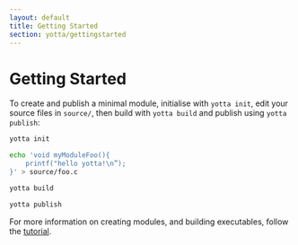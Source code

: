 ```yaml
---
layout: default
title: Getting Started
section: yotta/gettingstarted
---
```


# Getting Started

To create and publish a minimal module, initialise with `yotta init`, edit your
source files in `source/`, then build with `yotta build` and publish using
`yotta publish`:

```sh
yotta init

echo 'void myModuleFoo(){
    printf("hello yotta!\n”);
}' > source/foo.c

yotta build

yotta publish
```

For more information on creating modules, and building executables, follow the [tutorial](/../tutorial/module.html).
